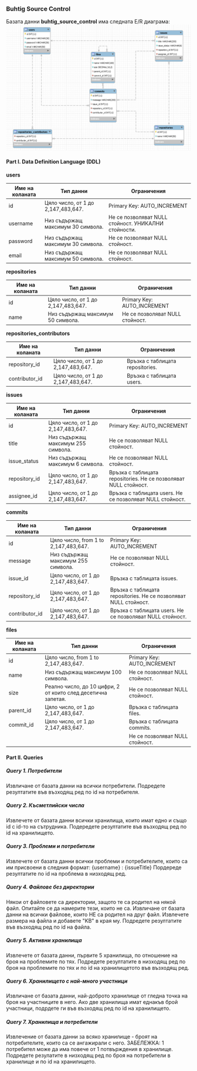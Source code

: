 ### Buhtig Source Control
Базата данни **buhtig_source_control** има следната E/R диаграма:
![E/R diagram](er.png) 

#### Part I. Data Definition Language (DDL)

**users**

| Име на коланата | Тип данни                          | Ограничения                                         |
|-----------------|------------------------------------|-----------------------------------------------------|
| id              | Цяло число, от 1 до 2,147,483,647. | Primary Key: AUTO_INCREMENT                         |
| username        | Низ съдържащ максимум 30 символа.  | Не се позволяват NULL стойност. УНИКАЛНИ стойности. |
| password        | Низ съдържащ максимум 30 символа.  | Не се позволяват NULL стойност.                     |
| email           | Низ съдържащ максимум 50 символа.  | Не се позволяват NULL стойност.                     |

**repositories**

| Име на коланата | Тип данни                          | Ограничения                     |
|-----------------|------------------------------------|---------------------------------|
| id              | Цяло число, от 1 до 2,147,483,647. | Primary Key: AUTO_INCREMENT     |
| name            | Низ съдържащ максимум 50 символа.  | Не се позволяват NULL стойност. |

**repositories_contributors**

| Име на коланата | Тип данни                          | Ограничения                      |
|-----------------|------------------------------------|----------------------------------|
| repository_id   | Цяло число, от 1 до 2,147,483,647. | Връзка с таблицата repositories. |
| contributor_id  | Цяло число, от 1 до 2,147,483,647. | Връзка с таблицата users.        |

**issues**

| Име на коланата | Тип данни                          | Ограничения                                                       |
|-----------------|------------------------------------|-------------------------------------------------------------------|
| id              | Цяло число, от 1 до 2,147,483,647. | Primary Key: AUTO_INCREMENT                                       |
| title           | Низ съдържащ максимум 255 символа. | Не се позволяват NULL стойност.                                   |
| issue_status    | Низ съдържащ максимум 6 символа.   | Не се позволяват NULL стойност.                                   |
| repository_id   | Цяло число, от 1 до 2,147,483,647. | Връзка с таблицата repositories.  Не се позволяват NULL стойност. |
| assignee_id     | Цяло число, от 1 до 2,147,483,647. | Връзка с таблицата users. Не се позволяват NULL стойност.         |

**commits**

| Име на коланата | Тип данни                            | Ограничения                                                      |
|-----------------|--------------------------------------|------------------------------------------------------------------|
| id              | Цяло число, from 1 to 2,147,483,647. | Primary Key: AUTO_INCREMENT                                      |
| message         | Низ съдържащ максимум 255 символа.   | Не се позволяват NULL стойност.                                  |
| issue_id        | Цяло число, от 1 до 2,147,483,647.   | Връзка с таблицата issues.                                       |
| repository_id   | Цяло число, от 1 до 2,147,483,647.   | Връзка с таблицата repositories. Не се позволяват NULL стойност. |
| contributor_id  | Цяло число, от 1 до 2,147,483,647.   | Връзка с таблицата users. Не се позволяват NULL стойност.        |

**files**

| Име на коланата | Тип данни                                                     | Ограничения                     |
|-----------------|---------------------------------------------------------------|---------------------------------|
| id              | Цяло число, from 1 to 2,147,483,647.                          | Primary Key: AUTO_INCREMENT     |
| name            | Низ съдържащ максимум 100 символа.                            | Не се позволяват NULL стойност. |
| size            | Реално число, до 10 цифри, 2 от които след десетична запетая. | Не се позволяват NULL стойност. |
| parent_id       | Цяло число, от 1 до 2,147,483,647.                            | Връзка с таблицата files.       |
| commit_id       | Цяло число, от 1 до 2,147,483,647.                            | Връзка с таблицата commits.     |
|                 |                                                               | Не се позволяват NULL стойност. | 

#### Part II. Queries 

##### Query 1. Потребители
Извличане от базата данни на всички потребители.
Подредете резултатите във възходящ ред по id на потребителя.

##### Query 2. Късметлийски числа
Извлечете от базата данни всички хранилища, които имат едно и също id с id-то на сътрудника.
Подередете резултатите във възходящ ред по id на хранилището.

##### Query 3. Проблеми и потребители
Извлечете от базата данни всички проблеми и потребителите, които са им присвоени в следния формат: {username} : {issueTitle}
Пордереде резултатите по id на проблема в низходящ ред.

##### Query 4. Файлове без директории
Някои от файловете са директории, защото те са родител на някой файл. Опитайте се да намерите тези, които не са.
Извличане от базата данни на всички файлове, които НЕ са родител на друг файл.
Извлечете размера на файла и добавете "KB" в края му.
Подредете резултатите във възходящ ред по id на файла.

##### Query 5. Активни хранилища
Извлечете от базата данни, първите 5 хранилища, по отношение на броя на проблемите по тях.
Подредете резултатите в низходящ ред по броя на проблемите по тях и по id на хранилищетото във възходящ ред.

##### Query 6. Хранилището с най-много участници
Извличане от базата данни, най-доброто хранилище от гледна точка на броя на участниците в него.
Ако две хранилища имат еднакъв брой участници, подрдете ги във възходящ ред по id на хранилището.

##### Query 7. Хранилища и потребители
Извлечение от базата данни за всяко хранилище - броят на потребителите, които са се ангажирали с него.
ЗАБЕЛЕЖКА: 1 потребител може да има повече от 1 потвърждения в хранилище.
Подредете резулатите в низходящ ред по броя на потребители в хранилище и по id на хранилището.
